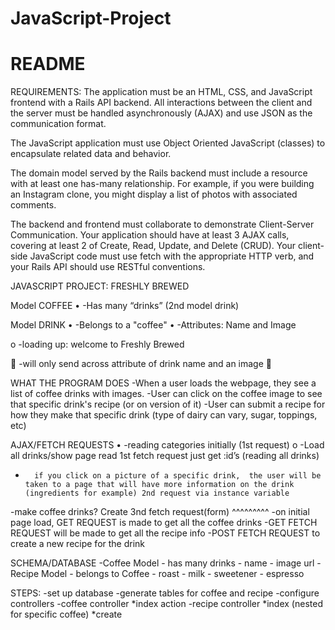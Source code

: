 # JavaScript-Project

# README
REQUIREMENTS: 
The application must be an HTML, CSS, and JavaScript frontend with a Rails API backend. All interactions between the client and the server must be handled asynchronously (AJAX) and use JSON as the communication format.

The JavaScript application must use Object Oriented JavaScript (classes) to encapsulate related data and behavior.

The domain model served by the Rails backend must include a resource with at least one has-many relationship. For example, if you were building an Instagram clone, you might display a list of photos with associated comments.

The backend and frontend must collaborate to demonstrate Client-Server Communication. Your application should have at least 3 AJAX calls, covering at least 2 of Create, Read, Update, and Delete (CRUD). Your client-side JavaScript code must use fetch with the appropriate HTTP verb, and your Rails API should use RESTful conventions.

JAVASCRIPT PROJECT: FRESHLY BREWED

Model COFFEE
•   -Has many “drinks” (2nd model drink)

Model DRINK
•   -Belongs to a "coffee" 
•   -Attributes: Name and Image

o   -loading up: welcome to Freshly Brewed

   -will only send across attribute of drink name and an image
   

WHAT THE PROGRAM DOES
-When a user loads the webpage, they see a list of coffee drinks with images. 
-User can click on the coffee image to see that specific drink's recipe (or on version of it)
-User can submit a recipe for how they make that specific drink (type of dairy can vary, sugar, toppings, etc)

AJAX/FETCH REQUESTS
•       -reading categories initially (1st request) 
          o -Load all drinks/show page read 1st fetch request just get :id’s (reading all drinks)
-       if you click on a picture of a specific drink,  the user will be taken to a page that will have more information on the drink (ingredients for example) 2nd request via instance variable 
-make coffee drinks? Create 3nd fetch request(form)
^^^^^^^^^
-on initial page load, GET REQUEST is made to get all the coffee drinks
-GET FETCH REQUEST will be made to get all the recipe info 
-POST FETCH REQUEST to create a new recipe for the drink

SCHEMA/DATABASE
-Coffee Model
    - has many drinks
    - name
    - image url
-Recipe Model 
    - belongs to Coffee 
    - roast 
    - milk
    - sweetener
    - espresso 

STEPS: 
-set up database
    -generate tables for coffee and recipe
-configure controllers
    -coffee controller
        *index action
    -recipe controller
        *index (nested for specific coffee)
        *create
